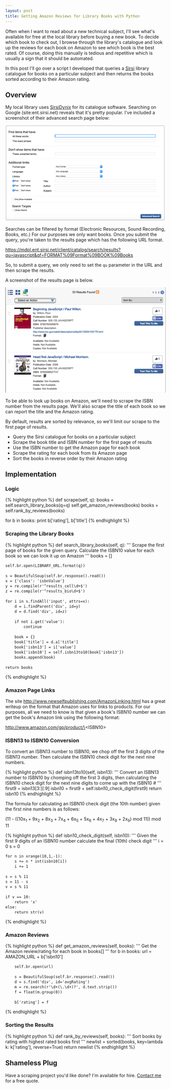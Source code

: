 ```yaml
---
layout: post
title: Getting Amazon Reviews for Library Books with Python
---
```


Often when I want to read about a new technical subject, I'll see what's available for free at the 
local library before buying a new book. To decide which book to check out, I browse through the library's
catalogue and look up the reviews for each book on Amazon to see which book is the best rated. 
Of course, doing this manually is tedious and repetitive which is usually a sign that it should be 
automated. 

In this post I'll go over a script I developed that queries a [Sirsi](http://www.sirsidynix.com/) 
library catalogue for books on a particular subject and then returns the books sorted according to 
their Amazon rating.

## Overview

My local library uses [SirsiDynix](http://www.sirsidynix.com/) for its catalogue software. Searching 
on Google (site:ent.sirsi.net) reveals that it's pretty popular. I've included a screenshot of their
advanced search page below:

![Search Image](/assets/sirsi/advanced_search.png)

Searches can be filtered by format (Electronic Resources, Sound Recording, Books, etc.) For our purposes
we only want books. Once you submit the query, you're taken to the results page which has the following
URL format.

https://mdpl.ent.sirsi.net/client/catalog/search/results?qu=javascript&qf=FORMAT%09Format%09BOOK%09Books

So, to submit a query, we only need to set the `qu` parameter in the URL and then scrape the results.

A screenshot of the results page is below.

![Results Image](/assets/sirsi/search_results.png)

To be able to look up books on Amazon, we'll need to scrape the ISBN number from the results page. We'll
also scrape the title of each book so we can report the title and the Amazon rating.

By default, results are sorted by relevance, so we'll limit our scrape
to the first page of results.

* Query the Sirsi catalogue for books on a particular subject
* Scrape the book title and ISBN number for the first page of results
* Use the ISBN number to get the Amazon page for each book
* Scrape the rating for each book from its Amazon page
* Sort the books in reverse order by their Amazon rating

## Implementation

### Logic

{% highlight python %}
def scrape(self, q):
   books = self.search_library_books(q=q)
   self.get_amazon_reviews(books)
   books = self.rank_by_reviews(books)

   for b in books:
       print b['rating'], b['title']
{% endhighlight %}

### Scraping the Library Books

{% highlight python %}
def search_library_books(self, q):
    '''
    Scrape the first page of books for the given query.
    Calculate the ISBN10 value for each book so we can 
    look it up on Amazon
    '''
    books = []

    self.br.open(LIBRARY_URL.format(q))

    s = BeautifulSoup(self.br.response().read())
    x = {'class': 'isbnValue'}
    y = re.compile(r'^results_cell\d+$')
    z = re.compile(r'^results_bio\d+$')

    for i in s.findAll('input', attrs=x):
        d = i.findParent('div', id=y)
        d = d.find('div', id=z)

        if not i.get('value'):
            continue

        book = {}
        book['title'] = d.a['title']
        book['isbn13'] = i['value']
        book['isbn10'] = self.isbn13to10(book['isbn13'])
        books.append(book)

    return books
{% endhighlight %}

### Amazon Page Links

The site http://www.newselfpublishing.com/AmazonLinking.html has a great writeup on the format that
Amazon uses for links to products. For our purposes, all we need to know is that given a book's ISBN10
number we can get the book's Amazon link using the following format:

http://www.amazon.com/gp/product/\<ISBN10\>

### ISBN13 to ISBN10 Conversion

To convert an ISBN13 number to ISBN10, we chop off the first 3 digits of the ISBN13 number. Then
calculate the ISBN10 check digit for the next nine numbers.

{% highlight python %}
def isbn13to10(self, isbn13):
    '''
    Convert an ISBN13 number to ISBN10 by chomping off the
    first 3 digits, then calculating the ISBN10 check digit 
    for the next nine digits to come up with the ISBN10 #
    '''
    first9 = isbn13[3:][:9]
    isbn10 = first9 + self.isbn10_check_digit(first9)
    return isbn10
{% endhighlight %}

The formula for calculating an ISBN10 check digit (the 10th number) given the first nine numbers
is as follows:

(11 - ((10x<sub>1</sub> + 9x<sub>2</sub> + 8x<sub>3</sub> + 7x<sub>4</sub> + 6x<sub>5</sub> + 5x<sub>6</sub> + 4x<sub>7</sub> + 3x<sub>8</sub> + 2x<sub>9</sub>) mod 11)) mod 11

{% highlight python %}
def isbn10_check_digit(self, isbn10):
    '''
    Given the first 9 digits of an ISBN10 number calculate
    the final (10th) check digit
    '''
    i = 0
    s = 0

    for n in xrange(10,1,-1):
        s += n * int(isbn10[i])
        i += 1

    s = s % 11
    s = 11 - s
    v = s % 11
        
    if v == 10:
        return 'x'
    else:
        return str(v)
{% endhighlight %}

### Amazon Reviews

{% highlight python %}
def get_amazon_reviews(self, books):
    '''
    Get the Amazon review/rating for each book in books[]
    '''
    for b in books:
        url = AMAZON_URL + b['isbn10']

        self.br.open(url)

        s = BeautifulSoup(self.br.response().read())
        d = s.find('div', id='avgRating')
        m = re.search(r'\d+(\.\d+)?', d.text.strip())
        f = float(m.group(0))

        b['rating'] = f
{% endhighlight %}

### Sorting the Results

{% highlight python %}
def rank_by_reviews(self, books):
    ''' 
    Sort books by rating with highest rated books first
    '''
    newlist = sorted(books, key=lambda k: k['rating'], reverse=True) 
    return newlist
{% endhighlight %}

## Shameless Plug

Have a scraping project you'd like done? I'm available for hire. [Contact me](/contact) 
for a free quote.

